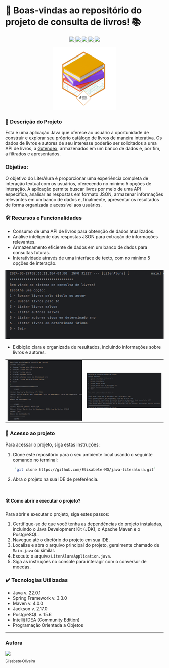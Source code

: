 
# 📜 Boas-vindas ao repositório do projeto de consulta de livros! :books:
<p align="center">
     <a alt="Java" href="https://java.com" target="_blank">
        <img src="https://img.shields.io/badge/Java-v22.0.1-ED8B00.svg" />
    </a>
    <a alt="Spring Framework" href="https://spring.io/" target="_blank">
        <img src="https://img.shields.io/badge/Spring-v3.3.0-6DB33F.svg" />
    </a>
     <a alt="Maven" href="https://maven.apache.org/index.html" target="_blank">
        <img src="https://img.shields.io/badge/Maven-v4.0.0-CD2335.svg" />
    </a>
    <a alt="Jackson" href="https://github.com/FasterXML/jackson" target="_blank">
        <img src="https://img.shields.io/badge/Jackson-v2.17.0-36AAFD.svg" />
    </a>
    <a alt="PostgreSQL" href="https://postgresql.org" target="_blank">
        <img src="https://img.shields.io/badge/PostgreSQL-v.15.6-316192.svg" />
    </a>
</p>

<p align="center">
    <img src="./imgs/badge literalura.png" width="200px" alt="Badge de 
Conquista">
</p>

### 📖 Descrição do Projeto

Esta é uma aplicação Java que oferece ao usuário a oportunidade de construir e explorar seu próprio catálogo de livros de maneira interativa. Os dados de livros e autores de seu interesse poderão ser solicitados a uma API de livros, a [Gutendex](https://gutendex.com/), armazenados em um banco de dados e, por fim, a filtrados e apresentados.

### Objetivo:

O objetivo do LiterAlura é proporcionar uma experiência completa de interação textual com os usuários, oferecendo no mínimo 5 opções de interação. A aplicação permite buscar livros por meio de uma API específica, analisar as respostas em formato JSON, armazenar informações relevantes em um banco de dados e, finalmente, apresentar os resultados de forma organizada e acessível aos usuários.


### 🛠️ Recursos e Funcionalidades


* Consumo de uma API de livros para obtenção de dados atualizados.
* Análise inteligente das respostas JSON para extração de informações 
  relevantes.
* Armazenamento eficiente de dados em um banco de dados para consultas futuras.
* Interatividade através de uma interface de texto, com no mínimo 5 opções de 
  interação.

<p align="center"><img src="./imgs/Captura de tela de 2024-05-29 02-33-41.png"></p>

* Exibição clara e organizada de resultados, incluindo informações sobre 
  livros e autores.

<table align="center">
  <tr>
    <td>
      <img src="./imgs/Captura de tela de 2024-05-29 02-35-46.png" 
width="350px" alt="Lista de Livros">
    </td>
    <td>
      <img src="./imgs/Captura de tela de 2024-05-29 02-36-23.png" 
width="350px" alt="Lista de Autores">
    </td>
  </tr>
</table>

### 📁 Acesso ao projeto

Para acessar o projeto, siga estas instruções:

1.  Clone este repositório para o seu ambiente local usando o seguinte comando no terminal:
```bash    
    `git clone https://github.com/Elisabete-MO/java-literalura.git` 
```
2.  Abra o projeto na sua IDE de preferência.
<br>

#### 🛠️ Como abrir e executar o projeto?

Para abrir e executar o projeto, siga estes passos:

1.  Certifique-se de que você tenha as dependências do projeto instaladas, 
    incluindo o Java Development Kit (JDK), o Apache Maven e o PostgreSQL.
2.  Navegue até o diretório do projeto em sua IDE.
3.  Localize e abra o arquivo principal do projeto, geralmente chamado de `Main.java` ou similar.
4.  Execute o arquivo `LiterAluraApplication.java`.
5.  Siga as instruções no console para interagir com o conversor de moedas.
    
### ✔️ Tecnologias Utilizadas
* Java v. 22.0.1
* Spring Framework v. 3.3.0
* Maven v. 4.0.0
* Jackson v. 2.17.0
* PostgreSQL v. 15.6
* Intellij IDEA (Community Edition)
* Programação Orientada a Objetos
---------------------------------------------------------

### Autora
[<img loading="lazy" src="https://avatars.githubusercontent.com/Elisabete-MO?v=4" width=115><br><sub>Elisabete Oliveira</sub>](https://github.com/Elisabete-MO)


<!--   [Título e Imagem de capa](https://www.alura.com.br/artigos/escrever-bom-readme#T%C3%ADtulo-e-Imagem-de-capa)
-   [Badges](https://www.alura.com.br/artigos/escrever-bom-readme#badges)
-   [Índice](https://www.alura.com.br/artigos/escrever-bom-readme#%C3%ADndice)
-   [Descrição do Projeto](https://www.alura.com.br/artigos/escrever-bom-readme#descri%C3%A7%C3%A3o-do-projeto)
-   [Status do Projeto](https://www.alura.com.br/artigos/escrever-bom-readme#status-do-Projeto)
-   [Funcionalidades e Demonstração da Aplicação](https://www.alura.com.br/artigos/escrever-bom-readme#funcionalidades-e-demonstra%C3%A7%C3%A3o-da-aplica%C3%A7%C3%A3o)
-   [Acesso ao Projeto](https://www.alura.com.br/artigos/escrever-bom-readme#acesso-ao-projeto)
-   [Tecnologias utilizadas](https://www.alura.com.br/artigos/escrever-bom-readme#tecnologias-utilizadas)
-   [Pessoas Contribuidoras](https://www.alura.com.br/artigos/escrever-bom-readme#pessoas-contribuidoras)
-   [Pessoas Desenvolvedoras do Projeto](https://www.alura.com.br/artigos/escrever-bom-readme#pessoas-desenvolvedoras)
-   [Licença](https://www.alura.com.br/artigos/escrever-bom-readme#licen%C3%A7a) 
Gerando estatísticas: Começamos as sugestões de funcionalidades opcionais lembrando da classe DoubleSummaryStatistics, usada para obter dados estatísticos de um objeto Java. É possível obter esses dados seja de consultas na API ou no banco de dados.
Top 10 livros mais baixados: Assim como foi apresentado no curso Java: trabalhando com lambdas, streams e Spring Framework, é possível apresentar os dados dos 10 livros mais baixados, sendo uma consulta diretamente feita na API ou no banco de dados.
-->